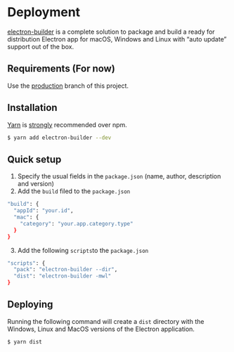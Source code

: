 # Deployment
[electron-builder](https://www.electron.build) is a complete solution to package and build a ready for distribution Electron app for macOS, Windows and Linux with “auto update” support out of the box.

## Requirements (For now)
Use the [production](https://github.com/ProyectoIntegrador2018/mei_frontend/tree/production) branch of this project.

## Installation
[Yarn](https://yarnpkg.com/en/) is [strongly](https://github.com/electron-userland/electron-builder/issues/1147#issuecomment-276284477) recommended over npm.
```bash
$ yarn add electron-builder --dev
```

## Quick setup

1. Specify the usual fields in the `package.json` (name, author, description and version)
2. Add the `build` filed to the `package.json`
```bash
"build": {
  "appId": "your.id",
  "mac": {
    "category": "your.app.category.type"
  }
}
```
3. Add the following `scripts`to the `package.json`
```bash
"scripts": {
  "pack": "electron-builder --dir",
  "dist": "electron-builder -mwl"
}
```

## Deploying
Running the following command will create a `dist` directory with the Windows, Linux and MacOS versions of the Electron application.
```bash
$ yarn dist
```
